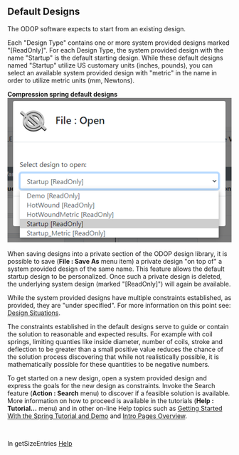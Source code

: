 ## Default Designs

The ODOP software expects to start from an existing design.   

Each "Design Type" contains one or more system provided designs marked "[ReadOnly]". 
For each Design Type, the system provided design with the name "Startup" is the default starting design. 
While these default designs named "Startup" utilize US customary units (inches, pounds),
you can select an available system provided design with "metric" in the name in order to
utilize metric units (mm, Newtons).   

**Compression spring default designs**   
![Compression spring default designs](/docs/Help/png/FileOpen_defaultDesigns.png "File : Open default designs")  

When saving designs into a private section of the ODOP design library, 
it is possible to save (**File : Save As** menu item) a private design "on top of" 
a system provided design of the same name. 
This feature allows the default startup design to be personalized.
Once such a private design is deleted, the underlying system design (marked "[ReadOnly]") 
will again be available.

While the system provided designs have multiple constraints established, 
as provided, they are "under specified". 
For more information on this point see: [Design Situations](designSituations.html).   

The constraints established in the default designs serve to guide or contain the solution to 
reasonable and expected results.
For example with coil springs, 
limiting quanties like inside diameter, number of coils, stroke and deflection to be greater than
a small positive value reduces the chance of the solution process discovering that 
while not realistically possible, it is mathematically possible for these quantities to be negative numbers.  

To get started on a new design, open a system provided design and express the goals for the new design as constraints.
Invoke the Search feature (**Action : Search** menu) to discover if a feasible solution is available.
More information on how to proceed is available in the tutorials (**Help : Tutorial...** menu) 
and in other on-line Help topics such as 
[Getting Started With the Spring Tutorial and Demo](gettingStartedSpring.html) and 
[Intro Pages Overview](/docs/About/introPagesOverview.html).  

&nbsp;

In getSizeEntries [Help](/docs/Help)
